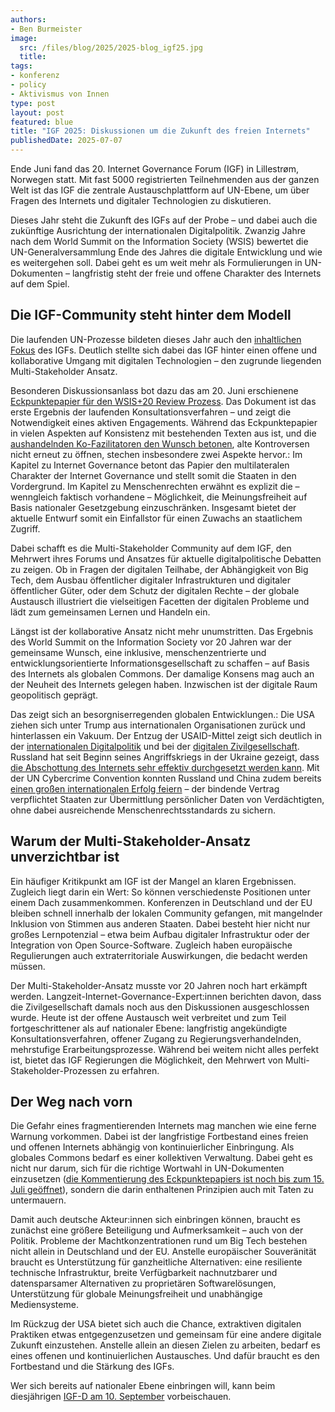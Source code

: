 ```yaml
---
authors:
- Ben Burmeister
image: 
  src: /files/blog/2025/2025-blog_igf25.jpg
  title:
tags:
- konferenz
- policy
- Aktivismus von Innen
type: post
layout: post
featured: blue
title: "IGF 2025: Diskussionen um die Zukunft des freien Internets"
publishedDate: 2025-07-07
---
```

Ende Juni fand das 20. Internet Governance Forum (IGF) in Lillestrøm, Norwegen statt. Mit fast 5000 registrierten Teilnehmenden aus der ganzen Welt ist das IGF die zentrale Austauschplattform auf UN-Ebene, um über Fragen des Internets und digitaler Technologien zu diskutieren. 

Dieses Jahr steht die Zukunft des IGFs auf der Probe – und dabei auch die zukünftige Ausrichtung der internationalen Digitalpolitik. Zwanzig Jahre nach dem World Summit on the Information Society (WSIS) bewertet die UN-Generalversammlung Ende des Jahres die digitale Entwicklung und wie es weitergehen soll.  Dabei geht es um weit mehr als Formulierungen in UN-Dokumenten – langfristig steht der freie und offene Charakter des Internets auf dem Spiel.

## Die IGF-Community steht hinter dem Modell

Die laufenden UN-Prozesse bildeten dieses Jahr auch den [inhaltlichen Fokus](https://www.internetgovernance.org/2025/04/23/has-the-igf-lost-the-plot/) des IGFs. Deutlich stellte sich dabei das IGF hinter einen offene und kollaborative Umgang mit digitalen Technologien – den zugrunde liegenden Multi-Stakeholder Ansatz.

Besonderen Diskussionsanlass bot dazu das am 20. Juni erschienene [Eckpunktepapier für den WSIS+20 Review Prozess](https://publicadministration.desa.un.org/sites/default/files/2021-04/2025/WSIS%2B20_ElementsPaper_20June.pdf). Das Dokument ist das erste Ergebnis der laufenden Konsultationsverfahren – und zeigt die Notwendigkeit eines aktiven Engagements. Während das Eckpunktepapier in vielen Aspekten auf Konsistenz mit bestehenden Texten aus ist, und die [aushandelnden Ko-Fazilitatoren den Wunsch betonen](https://dig.watch/event/internet-governance-forum-2025/wsis20-open-consultation-session-with-co-facilitators), alte Kontroversen nicht erneut zu öffnen, stechen insbesondere zwei Aspekte hervor.: Im Kapitel zu Internet Governance betont das Papier den multilateralen Charakter der Internet Governance und stellt somit die Staaten in den Vordergrund. Im Kapitel zu Menschenrechten erwähnt es explizit die – wenngleich faktisch vorhandene – Möglichkeit, die Meinungsfreiheit auf Basis nationaler Gesetzgebung einzuschränken. Insgesamt bietet der aktuelle Entwurf somit ein Einfallstor für einen Zuwachs an staatlichem Zugriff. 

Dabei schafft es die Multi-Stakeholder Community auf dem IGF, den Mehrwert ihres Forums und Ansatzes für aktuelle digitalpolitische Debatten zu zeigen. Ob in Fragen der digitalen Teilhabe, der Abhängigkeit von Big Tech, dem Ausbau öffentlicher digitaler Infrastrukturen und digitaler öffentlicher Güter, oder dem Schutz der digitalen Rechte – der globale Austausch illustriert die vielseitigen Facetten der digitalen Probleme und lädt zum gemeinsamen Lernen und Handeln ein. 

Längst ist der kollaborative Ansatz nicht mehr unumstritten. Das Ergebnis des World Summit on the Information Society vor 20 Jahren war der gemeinsame Wunsch, eine inklusive, menschenzentrierte und entwicklungsorientierte Informationsgesellschaft zu schaffen – auf Basis des Internets als globalen Commons. Der damalige Konsens mag auch an der Neuheit des Internets gelegen haben. Inzwischen ist der digitale Raum geopolitisch geprägt.

Das zeigt sich an besorgniserregenden globalen Entwicklungen.: Die USA ziehen sich unter Trump aus internationalen Organisationen zurück und hinterlassen ein Vakuum. Der Entzug der USAID-Mittel zeigt sich deutlich in der [internationalen Digitalpolitik](https://www.atlanticcouncil.org/blogs/new-atlanticist/how-the-us-retreat-from-the-un-endangers-the-future-of-internet-governance/) und bei der [digitalen Zivilgesellschaft](https://dgap.org/en/research/publications/trumps-reshuffling-us-foreign-aid-endangers-internet-freedom). Russland hat seit Beginn seines Angriffskriegs in der Ukraine gezeigt, dass [die Abschottung des Internets sehr effektiv durchgesetzt werden kann](https://internationalepolitik.de/de/spionieren-kontrollieren-desinformieren-1). Mit der UN Cybercrime Convention konnten Russland und China zudem bereits [einen großen internationalen Erfolg feiern](https://cepa.org/article/russia-and-china-cheer-un-cybercrime-convention/) – der bindende Vertrag verpflichtet Staaten zur Übermittlung persönlicher Daten von Verdächtigten, ohne dabei ausreichende Menschenrechtsstandards zu sichern. 

## Warum der Multi-Stakeholder-Ansatz unverzichtbar ist

Ein häufiger Kritikpunkt am IGF ist der Mangel an klaren Ergebnissen. Zugleich liegt darin ein Wert: So können verschiedenste Positionen unter einem Dach zusammenkommen. Konferenzen in Deutschland und der EU bleiben schnell innerhalb der lokalen Community gefangen, mit mangelnder Inklusion von Stimmen aus anderen Staaten. Dabei besteht hier nicht nur großes Lernpotenzial – etwa beim Aufbau digitaler Infrastruktur oder der Integration von Open Source-Software. Zugleich haben europäische Regulierungen auch extraterritoriale Auswirkungen, die bedacht werden müssen.

Der Multi-Stakeholder-Ansatz musste vor 20 Jahren noch hart erkämpft werden. Langzeit-Internet-Governance-Expert:innen berichten davon, dass die Zivilgesellschaft damals noch aus den Diskussionen ausgeschlossen wurde. Heute ist der offene Austausch weit verbreitet und zum Teil fortgeschrittener als auf nationaler Ebene: langfristig angekündigte Konsultationsverfahren, offener Zugang zu Regierungsverhandelnden, mehrstufige Erarbeitungsprozesse. Während bei weitem nicht alles perfekt ist, bietet das IGF Regierungen die Möglichkeit, den Mehrwert von Multi-Stakeholder-Prozessen zu erfahren. 

## Der Weg nach vorn

Die Gefahr eines fragmentierenden Internets mag manchen wie eine ferne Warnung vorkommen. Dabei ist der langfristige Fortbestand eines freien und offenen Internets abhängig von kontinuierlicher Einbringung. Als globales Commons bedarf es einer kollektiven Verwaltung. Dabei geht es nicht nur darum, sich für die richtige Wortwahl in UN-Dokumenten einzusetzen ([die Kommentierung des Eckpunktepapiers ist noch bis zum 15. Juli geöffnet](https://forms.office.com/Pages/ResponsePage.aspx?id=2zWeD09UYE-9zF6kFubccA9MLsbciY9FuR_t2RxbPZ1UN1c1RVdMV09EQUg0VjdCTTZBMk1KMFowVC4u)), sondern die darin enthaltenen Prinzipien auch mit Taten zu untermauern.

Damit auch deutsche Akteur:innen sich einbringen können, braucht es zunächst eine größere Beteiligung und Aufmerksamkeit – auch von der Politik. Probleme der Machtkonzentrationen rund um Big Tech bestehen nicht allein in Deutschland und der EU. Anstelle europäischer Souveränität braucht es Unterstützung für ganzheitliche Alternativen: eine resiliente technische Infrastruktur, breite Verfügbarkeit nachnutzbarer und datensparsamer Alternativen zu proprietären Softwarelösungen, Unterstützung für globale Meinungsfreiheit und unabhängige Mediensysteme.

Im Rückzug der USA bietet sich auch die Chance, extraktiven digitalen Praktiken etwas entgegenzusetzen und gemeinsam für eine andere digitale Zukunft einzustehen. Anstelle allein an diesen Zielen zu arbeiten, bedarf es eines offenen und kontinuierlichen Austausches. Und dafür braucht es den Fortbestand und die Stärkung des IGFs.

Wer sich bereits auf nationaler Ebene einbringen will, kann beim diesjährigen [IGF-D am 10. September](https://igf-d.de/) vorbeischauen.

